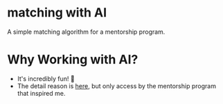 # matching with AI
 A simple matching algorithm for a mentorship program. 

# Why Working with AI?
* It's incredibly fun! 🎉
* The detail reason is [here](https://coda.io/d/Internal-Lennys-Mentorship-Team_do64F2X3FtE/Embracing-AI-in-Our-Mentorship-Matching-Algorithm_su7VU#_luS6h), but only access by the mentorship program that inspired me. 

